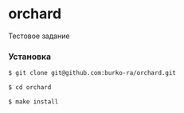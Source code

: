 # orchard
Тестовое задание


### Установка

```sh
$ git clone git@github.com:burko-ra/orchard.git

$ cd orchard

$ make install
```
